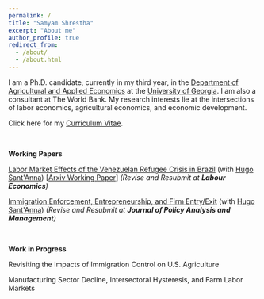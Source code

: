 ```yaml
---
permalink: /
title: "Samyam Shrestha"
excerpt: "About me"
author_profile: true
redirect_from: 
  - /about/
  - /about.html
---
```


I am a Ph.D. candidate, currently in my third year, in the [Department of Agricultural and Applied Economics](https://agecon.uga.edu/) at the [University of Georgia](https://uga.edu). I am also a consultant at The World Bank. My research interests lie at the intersections of labor economics, agricultural economics, and economic development.

Click here for my [Curriculum Vitae](https://shsamyam.github.io/files/CV.pdf).

<p>&nbsp;</p>

**Working Papers**

[Labor Market Effects of the Venezuelan Refugee Crisis in Brazil](https://shsamyam.github.io/files/SantAnnaShrestha2023.pdf) (with [Hugo Sant'Anna](https://hsantanna.org/)) [[Arxiv Working Paper](https://arxiv.org/abs/2302.04201)] *(Revise and Resubmit at **Labour Economics**)*

[Immigration Enforcement, Entrepreneurship, and Firm Entry/Exit](https://shsamyam.github.io/files/ShresthaSantAnna2023.pdf) (with [Hugo Sant'Anna](https://hsantanna.org/)) *(Revise and Resubmit at **Journal of Policy Analysis and Management**)*

<p>&nbsp;</p>

**Work in Progress**

Revisiting the Impacts of Immigration Control on U.S. Agriculture

Manufacturing Sector Decline, Intersectoral Hysteresis, and Farm Labor Markets

